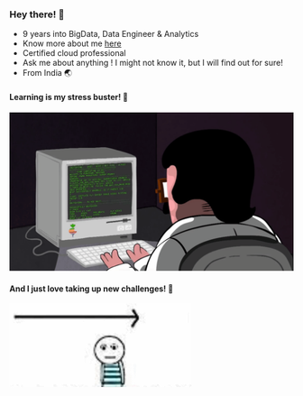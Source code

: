 ### Hey there! :wave:

- 9 years into BigData, Data Engineer & Analytics
- Know more about me [here](https://drive.google.com/file/d/1FTjol-7ujeebyiyAREs8W3kBsln_Pxgl/view?usp=sharing) 
- Certified cloud professional
- Ask me about anything ! I might not know it, but I will find out for sure!
- From India :earth_asia:

#### Learning is my stress buster! :book:

![alt text](https://github.com/bibinnahas/bibinnahas/blob/main/programming.gif)

#### And I just love taking up new challenges! :heartbeat:
![alt text](https://github.com/bibinnahas/bibinnahas/blob/main/challenges.gif)
